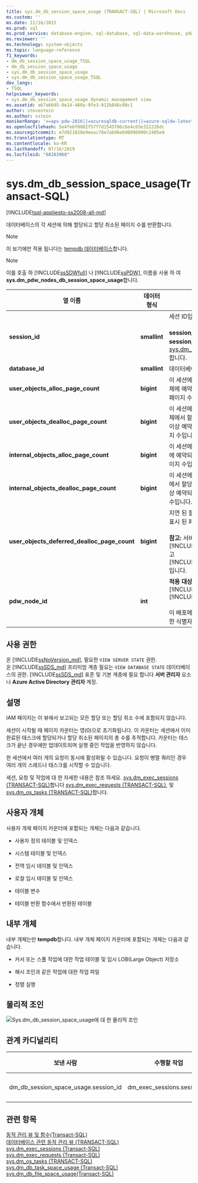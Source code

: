 ```yaml
---
title: sys.dm_db_session_space_usage (TRANSACT-SQL) | Microsoft Docs
ms.custom: ''
ms.date: 11/16/2015
ms.prod: sql
ms.prod_service: database-engine, sql-database, sql-data-warehouse, pdw
ms.reviewer: ''
ms.technology: system-objects
ms.topic: language-reference
f1_keywords:
- dm_db_session_space_usage_TSQL
- dm_db_session_space_usage
- sys.dm_db_session_space_usage
- sys.dm_db_session_space_usage_TSQL
dev_langs:
- TSQL
helpviewer_keywords:
- sys.dm_db_session_space_usage dynamic management view
ms.assetid: a67a6045-8e14-460a-9fe3-912b846c08c1
author: stevestein
ms.author: sstein
monikerRange: '>=aps-pdw-2016||=azuresqldb-current||=azure-sqldw-latest||>=sql-server-2016||=sqlallproducts-allversions||>=sql-server-linux-2017||=azuresqldb-mi-current'
ms.openlocfilehash: 5e4febf0882f57f7d1545f86cbe4c65e322226dc
ms.sourcegitcommit: e7d921828e9eeac78e7ab96eb90996990c2405e9
ms.translationtype: MT
ms.contentlocale: ko-KR
ms.lasthandoff: 07/16/2019
ms.locfileid: "68263968"
---
```

# <a name="sysdmdbsessionspaceusage-transact-sql"></a>sys.dm_db_session_space_usage(Transact-SQL)
[!INCLUDE[tsql-appliesto-ss2008-all-md](../../includes/tsql-appliesto-ss2008-all-md.md)]

  데이터베이스의 각 세션에 의해 할당되고 할당 취소된 페이지 수를 반환합니다.  
  
> [!NOTE]  
>  이 보기에만 적용 됩니다는 [tempdb 데이터베이스](../../relational-databases/databases/tempdb-database.md)합니다.  
  
> [!NOTE]  
>  이를 호출 하 [!INCLUDE[ssSDWfull](../../includes/sssdwfull-md.md)] 나 [!INCLUDE[ssPDW](../../includes/sspdw-md.md)], 이름을 사용 하 여 **sys.dm_pdw_nodes_db_session_space_usage**합니다.  
  
|열 이름|데이터 형식|설명|  
|-----------------|---------------|-----------------|  
|**session_id**|**smallint**|세션 ID입니다.<br /><br /> **session_id** 매핑됩니다 **session_id** 에서 [sys.dm_exec_sessions](../../relational-databases/system-dynamic-management-views/sys-dm-exec-sessions-transact-sql.md)합니다.|  
|**database_id**|**smallint**|데이터베이스 ID입니다.|  
|**user_objects_alloc_page_count**|**bigint**|이 세션에 의해 사용자 개체에 예약되거나 할당된 페이지 수입니다.|  
|**user_objects_dealloc_page_count**|**bigint**|이 세션에 의해 사용자 개체에서 할당 취소되고 더 이상 예약되지 않는 페이지 수입니다.|  
|**internal_objects_alloc_page_count**|**bigint**|이 세션에 의해 내부 개체에 예약되거나 할당된 페이지 수입니다.|  
|**internal_objects_dealloc_page_count**|**bigint**|이 세션에 의해 내부 개체에서 할당 취소되고 더 이상 예약되지 않는 페이지 수입니다.|  
|**user_objects_deferred_dealloc_page_count**|**bigint**|지연 된 할당 취소에 대 한 표시 된 페이지 수입니다.<br /><br /> **참고:** 서비스 팩에 도입 [!INCLUDE[ssSQL11](../../includes/sssql11-md.md)] 고 [!INCLUDE[ssSQL14](../../includes/sssql14-md.md)]입니다.|  
|**pdw_node_id**|**int**|**적용 대상**: [!INCLUDE[ssSDWfull](../../includes/sssdwfull-md.md)], [!INCLUDE[ssPDW](../../includes/sspdw-md.md)]<br /><br /> 이 배포에 있는 노드에 대 한 식별자입니다.|  
  
## <a name="permissions"></a>사용 권한  

온 [!INCLUDE[ssNoVersion_md](../../includes/ssnoversion-md.md)], 필요한 `VIEW SERVER STATE` 권한.   
온 [!INCLUDE[ssSDS_md](../../includes/sssds-md.md)] 프리미엄 계층 필요는 `VIEW DATABASE STATE` 데이터베이스의 권한. [!INCLUDE[ssSDS_md](../../includes/sssds-md.md)] 표준 및 기본 계층에 필요 합니다 **서버 관리자** 요소나 **Azure Active Directory 관리자** 계정.   

## <a name="remarks"></a>설명  
 IAM 페이지는 이 뷰에서 보고되는 모든 할당 또는 할당 취소 수에 포함되지 않습니다.  
  
 세션이 시작될 때 페이지 카운터는 영(0)으로 초기화됩니다. 이 카운터는 세션에서 이미 완료된 태스크에 할당되거나 할당 취소된 페이지의 총 수를 추적합니다. 카운터는 태스크가 끝난 경우에만 업데이트되며 실행 중인 작업을 반영하지 않습니다.  
  
 한 세션에서 여러 개의 요청이 동시에 활성화될 수 있습니다. 요청이 병렬 쿼리인 경우 여러 개의 스레드나 태스크를 시작할 수 있습니다.  
  
 세션, 요청 및 작업에 대 한 자세한 내용은 참조 하세요. [sys.dm_exec_sessions &#40;TRANSACT-SQL&#41;](../../relational-databases/system-dynamic-management-views/sys-dm-exec-sessions-transact-sql.md)합니다 [sys.dm_exec_requests &#40;TRANSACT-SQL&#41;](../../relational-databases/system-dynamic-management-views/sys-dm-exec-requests-transact-sql.md), 및 [sys.dm_os_tasks &#40;TRANSACT-SQL&#41;](../../relational-databases/system-dynamic-management-views/sys-dm-os-tasks-transact-sql.md)합니다.  
  
## <a name="user-objects"></a>사용자 개체  
 사용자 개체 페이지 카운터에 포함되는 개체는 다음과 같습니다.  
  
-   사용자 정의 테이블 및 인덱스  
  
-   시스템 테이블 및 인덱스  
  
-   전역 임시 테이블 및 인덱스  
  
-   로컬 임시 테이블 및 인덱스  
  
-   테이블 변수  
  
-   테이블 반환 함수에서 반환된 테이블  
  
## <a name="internal-objects"></a>내부 개체  
 내부 개체는만 **tempdb**합니다. 내부 개체 페이지 카운터에 포함되는 개체는 다음과 같습니다.  
  
-   커서 또는 스풀 작업에 대한 작업 테이블 및 임시 LOB(Large Object) 저장소  
  
-   해시 조인과 같은 작업에 대한 작업 파일  
  
-   정렬 실행  
  
## <a name="physical-joins"></a>물리적 조인  
 ![Sys.dm_db_session_space_usage에 대 한 물리적 조인](../../relational-databases/system-dynamic-management-views/media/join-dm-db-session-space-usage-1.gif "sys.dm_db_session_space_usage에 대 한 물리적 조인")  
  
## <a name="relationship-cardinalities"></a>관계 카디널리티  
  
|보낸 사람|수행할 작업|관계|  
|----------|--------|------------------|  
|dm_db_session_space_usage.session_id|dm_exec_sessions.session_id|일 대 일|  
  
## <a name="see-also"></a>관련 항목  
 [동적 관리 뷰 및 함수&#40;Transact-SQL&#41;](~/relational-databases/system-dynamic-management-views/system-dynamic-management-views.md)   
 [데이터베이스 관련 동적 관리 뷰 &#40;TRANSACT-SQL&#41;](../../relational-databases/system-dynamic-management-views/database-related-dynamic-management-views-transact-sql.md)   
 [sys.dm_exec_sessions &#40;Transact-SQL&#41;](../../relational-databases/system-dynamic-management-views/sys-dm-exec-sessions-transact-sql.md)   
 [sys.dm_exec_requests &#40;Transact-SQL&#41;](../../relational-databases/system-dynamic-management-views/sys-dm-exec-requests-transact-sql.md)   
 [sys.dm_os_tasks &#40;TRANSACT-SQL&#41;](../../relational-databases/system-dynamic-management-views/sys-dm-os-tasks-transact-sql.md)   
 [sys.dm_db_task_space_usage &#40;Transact-SQL&#41;](../../relational-databases/system-dynamic-management-views/sys-dm-db-task-space-usage-transact-sql.md)   
 [sys.dm_db_file_space_usage&#40;Transact-SQL&#41;](../../relational-databases/system-dynamic-management-views/sys-dm-db-file-space-usage-transact-sql.md)  
  
  



